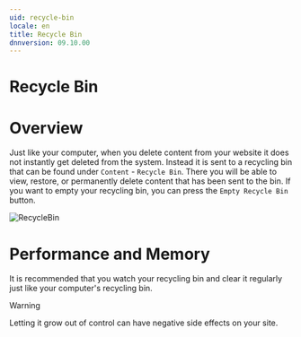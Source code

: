 ```yaml
---
uid: recycle-bin
locale: en
title: Recycle Bin
dnnversion: 09.10.00
---
```

# Recycle Bin
# Overview
Just like your computer, when you delete content from your website it does not instantly get deleted from the system. Instead it is sent to a recycling bin that can be found under `Content` - `Recycle Bin`. There you will be able to view, restore, or permanently delete content that has been sent to the bin. If you want to empty your recycling bin, you can press the `Empty Recycle Bin` button. 

![RecycleBin](https://user-images.githubusercontent.com/44900498/157530166-0652335d-560c-43eb-b94e-342ce46d1410.PNG)


# Performance and Memory
It is recommended that you watch your recycling bin and clear it regularly just like your computer's recycling bin.
>[!Warning]
> Letting it grow out of control can have negative side effects on your site.
